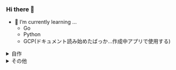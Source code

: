 ### Hi there 👋


- 🌱 I’m currently learning ...
  - Go
  - Python
  - GCP(ドキュメント読み始めたばっか...作成中アプリで使用する)
  
<details>
<summary>自作</summary>
  
  
- [英文解釈の結果取得アプリ](https://github.com/lll-lll-lll-lll/inter-engja)
  - Typescript
  - Nextjs
  - spacy
  - python
  - fastapi
  - sent-pattern


- [データエンジニアカタパルトで作成したコード](https://github.com/lll-lll-lll-lll/hackathon-hasura-app)
  - React
  - Typescript
  - Apollo Client
  - Hasura
  - PostgreSQL
 

## パッケージ
 
- [vtt字幕ファイルの途切れたテキストを一文にする](https://github.com/lll-lll-lll-lll/webvtt-reader)
  - Go

- [sent-pattern](https://github.com/lll-lll-lll-lll/sent-pattern)
  - spacy
  - python
### その他ポートフォリオ
[Github Portfolio](https://github.com/lll-lll-lll-lll?tab=repositories&q=portfolio&type=&language=&sort=)

</details>

<details>
<summary>その他</summary>

# 参加したインターン
- [データエンジニアカタパルト 2021 MVP](https://efc.fukuoka.jp/catapult2022/)
- [Treasure 2022](https://techblog.cartaholdings.co.jp/entry/treasure2022-planning)


# その他
- [FUKUOKA SMART CITY AWARD 2021 ファイナリスト](https://www.atpress.ne.jp/news/285796)


# 作成中
- [映画座席位置推薦アプリ](https://github.com/lll-lll-lll-lll/movie-seat-app)

</details>
